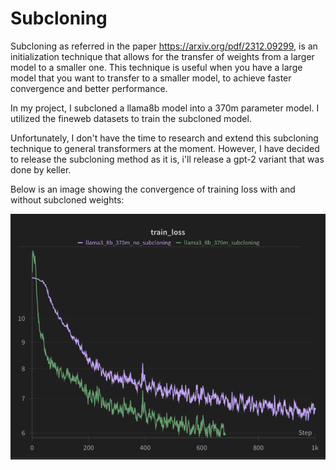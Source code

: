 # Subcloning

Subcloning as referred in the paper https://arxiv.org/pdf/2312.09299, is an initialization technique that allows for the transfer of weights from a larger model to a smaller one. This technique is useful when you have a large model that you want to transfer to a smaller model, to achieve faster convergence and better performance.

In my project, I subcloned a llama8b model into a 370m parameter model. I utilized the fineweb datasets to train the subcloned model. 

Unfortunately, I don't have the time to research and extend this subcloning technique to general transformers at the moment. However, I have decided to release the subcloning method as it is, i'll release a gpt-2 variant that was done by keller.

Below is an image showing the convergence of training loss with and without subcloned weights:

![Training Loss Convergence](subcloning_llama8b_to_300m.png)
